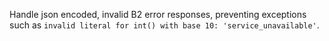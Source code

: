 Handle json encoded, invalid B2 error responses, preventing exceptions such as `invalid literal for int() with base 10: 'service_unavailable'`.
